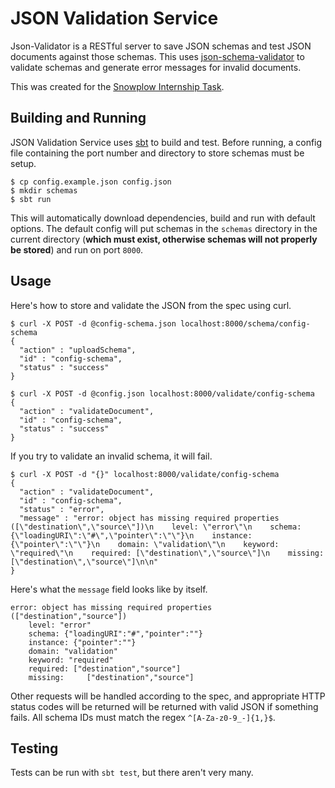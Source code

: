 # JSON Validation Service

Json-Validator is a RESTful server to save JSON schemas and test JSON documents
against those schemas. This uses [json-schema-validator][3] to validate schemas
and generate error messages for invalid documents.

[3]: https://github.com/java-json-tools/json-schema-validator

This was created for the [Snowplow Internship Task][0].

[0]: https://gist.github.com/BenFradet/c73e73353085144f4d7517ae627261d5

## Building and Running

JSON Validation Service uses [sbt][1] to build and test. Before running, a
config file containing the port number and directory to store schemas must
be setup.

[1]: https://www.scala-sbt.org/

```
$ cp config.example.json config.json
$ mkdir schemas
$ sbt run
```

This will automatically download dependencies, build and run with default
options. The default config will put schemas in the `schemas` directory
in the current directory (**which must exist, otherwise schemas will not
properly be stored**) and run on port `8000`.

## Usage

Here's how to store and validate the JSON from the spec using curl.

```
$ curl -X POST -d @config-schema.json localhost:8000/schema/config-schema
{
  "action" : "uploadSchema",
  "id" : "config-schema",
  "status" : "success"
}

$ curl -X POST -d @config.json localhost:8000/validate/config-schema
{
  "action" : "validateDocument",
  "id" : "config-schema",
  "status" : "success"
}
```

If you try to validate an invalid schema, it will fail.

```
$ curl -X POST -d "{}" localhost:8000/validate/config-schema
{
  "action" : "validateDocument",
  "id" : "config-schema",
  "status" : "error",
  "message" : "error: object has missing required properties ([\"destination\",\"source\"])\n    level: \"error\"\n    schema: {\"loadingURI\":\"#\",\"pointer\":\"\"}\n    instance: {\"pointer\":\"\"}\n    domain: \"validation\"\n    keyword: \"required\"\n    required: [\"destination\",\"source\"]\n    missing: [\"destination\",\"source\"]\n\n"
}
```

Here's what the `message` field looks like by itself.

```
error: object has missing required properties (["destination","source"])
    level: "error"
    schema: {"loadingURI":"#","pointer":""}
    instance: {"pointer":""}
    domain: "validation"
    keyword: "required"
    required: ["destination","source"]
    missing:     ["destination","source"]
```

Other requests will be handled according to the spec, and appropriate HTTP
status codes will be returned will be returned with valid JSON if something
fails. All schema IDs must match the regex `^[A-Za-z0-9_-]{1,}$`.

## Testing

Tests can be run with `sbt test`, but there aren't very many.
